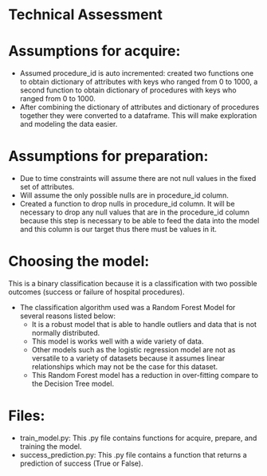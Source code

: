 # Technical Assessment


# Assumptions for acquire:
- Assumed procedure_id is auto incremented: created two functions one to obtain dictionary of attributes with keys who ranged from 0 to 1000, a second function to obtain dictionary of procedures with keys who ranged from 0 to 1000.
- After combining the dictionary of attributes and dictionary of procedures together they were converted to a dataframe. This will make exploration and modeling the data easier.

# Assumptions for preparation:
- Due to time constraints will assume there are not null values in the fixed set of attributes.
- Will assume the only possible nulls are in procedure_id column.
- Created a function to drop nulls in procedure_id column. It will be necessary to drop any null values that are in the procedure_id column because this step is necessary to be able to feed the data into the model and this column is our target thus there must be values in it.


# Choosing the model:
This is a binary classification because it is a classification with two possible outcomes (success or failure of hospital procedures).
- The classification algorithm used was a Random Forest Model for several reasons listed below: 
     - It is a robust model that is able to handle outliers and data that is not normally distributed.
     - This model is works well with a wide variety of data.
     - Other models such as the logistic regression model are not as versatile to a variety of datasets because it assumes linear relationships which may not be the case for this dataset.
     - This Random Forest model has a reduction in over-fitting compare to the Decision Tree model.


# Files:
- train_model.py: This .py file contains functions for acquire, prepare, and training the model.
- success_prediction.py: This .py file contains a function that returns a prediction of success (True or False).


    